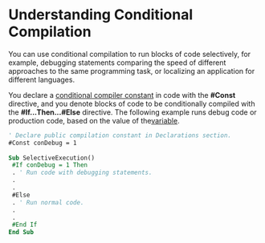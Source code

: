 
# Understanding Conditional Compilation

You can use conditional compilation to run blocks of code selectively, for example, debugging statements comparing the speed of different approaches to the same programming task, or localizing an application for different languages.

You declare a [conditional compiler constant](b8bdf64f-5920-1ae9-16d0-b26d09524a30.md) in code with the **#Const** directive, and you denote blocks of code to be conditionally compiled with the **#If...Then...#Else** directive. The following example runs debug code or production code, based on the value of the[variable](b8bdf64f-5920-1ae9-16d0-b26d09524a30.md).



```vb
' Declare public compilation constant in Declarations section. 
#Const conDebug = 1 
 
Sub SelectiveExecution() 
 #If conDebug = 1 Then 
 . ' Run code with debugging statements. 
 . 
 . 
 #Else 
 . ' Run normal code. 
 . 
 . 
 #End If 
End Sub 

```

